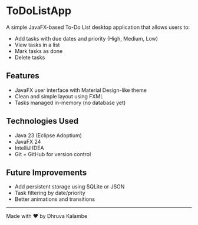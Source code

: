 # ToDoListApp

A simple JavaFX-based To-Do List desktop application that allows users to:

- Add tasks with due dates and priority (High, Medium, Low)
- View tasks in a list
- Mark tasks as done
- Delete tasks

## Features
- JavaFX user interface with Material Design-like theme
- Clean and simple layout using FXML
- Tasks managed in-memory (no database yet)

## Technologies Used
- Java 23 (Eclipse Adoptium)
- JavaFX 24
- IntelliJ IDEA
- Git + GitHub for version control

## Future Improvements
- Add persistent storage using SQLite or JSON
- Task filtering by date/priority
- Better animations and transitions

---

Made with ❤️ by Dhruva Kalambe
